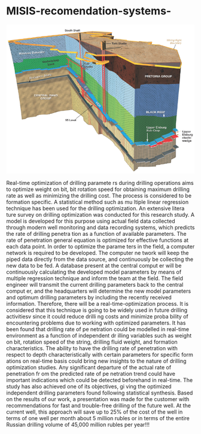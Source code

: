 # MISIS-recomendation-systems-

![изображение](https://github.com/KseniiaKolesnichenko/MISIS-recomendation-systems-/blob/main/earth.png)

Real-time optimization of drilling paramete rs during drilling operations aims to
optimize weight on bit, bit rotation speed for obtaining maximum drilling rate as well
as minimizing the drilling cost. The process is considered to be formation specific. A
statistical method such as mu ltiple linear regression technique has been used for the
drilling optimization. An extensive litera ture survey on drilling optimization was
conducted for this research study. A model is developed for this purpose using actual
field data collected through modern well monitoring and data recording systems,
which predicts the rate of drilling penetra tion as a function of available parameters.
The rate of penetration general equation is optimized for effective functions at each
data point. In order to optimize the parame ters in the field, a computer network is
required to be developed. The computer ne twork will keep the piped data directly
from the data source, and continuously be collecting the new data to be fed. A
database present at the central comput er will be continuously calculating the
developed model parameters by means of multiple regression technique and inform
the team at the field. The field engineer will transmit the current drilling parameters
back to the central comput er, and the headquarters will determine the new model
parameters and optimum drilling parameters by including the recently received
information. Therefore, there will be a real-time-optimization process. It is
considered that this technique is going to be widely used in future drilling activitiesv
since it could reduce drilli ng costs and minimize proba bility of encountering
problems due to working with optimized parameters.
It has been found that drilling rate of pe netration could be modelled in real-time
environment as a function of independent dr illing variables such as weight on bit,
rotation speed of the string, drilling fluid weight, and formation characteristics. The
ability to have the drilling rate of penetration with respect to depth characteristically
with certain parameters for specific form ations on real-time basis could bring new
insights to the nature of drilling optimization studies. Any significant departure of the
actual rate of penetration fr om the predicted rate of pe netration trend could have
important indications which could be detected beforehand in real-time. The study has
also achieved one of its objectives, gi ving the optimized independent drilling
parameters found following statistical synthesis.
Based on the results of our work, a presentation was made for the customer with recommendations for fast and trouble-free drilling of the future well.
At the current well, this approach will save up to 25% of the cost of the well in terms of one well per month about 5 million rubles or in terms of the entire Russian drilling volume of 45,000 million rubles per year!!!
